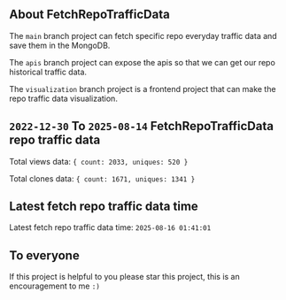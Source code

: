 ## About FetchRepoTrafficData

The `main` branch project can fetch specific repo everyday traffic data and save them in the MongoDB.

The `apis` branch project can expose the apis so that we can get our repo historical traffic data.

The `visualization` branch project is a frontend project that can make the repo traffic data visualization.

## `2022-12-30` To `2025-08-14` FetchRepoTrafficData repo traffic data

Total views data: `{ count: 2033, uniques: 520 }`

Total clones data: `{ count: 1671, uniques: 1341 }`

## Latest fetch repo traffic data time

Latest fetch repo traffic data time: `2025-08-16 01:41:01`

## To everyone

If this project is helpful to you please star this project, this is an encouragement to me `:)`



